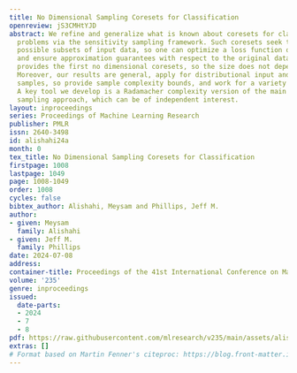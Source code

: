 ```yaml
---
title: No Dimensional Sampling Coresets for Classification
openreview: jS3CMHtYJD
abstract: We refine and generalize what is known about coresets for classification
  problems via the sensitivity sampling framework. Such coresets seek the smallest
  possible subsets of input data, so one can optimize a loss function on the coreset
  and ensure approximation guarantees with respect to the original data. Our analysis
  provides the first no dimensional coresets, so the size does not depend on the dimension.
  Moreover, our results are general, apply for distributional input and can use iid
  samples, so provide sample complexity bounds, and work for a variety of loss functions.
  A key tool we develop is a Radamacher complexity version of the main sensitivity
  sampling approach, which can be of independent interest.
layout: inproceedings
series: Proceedings of Machine Learning Research
publisher: PMLR
issn: 2640-3498
id: alishahi24a
month: 0
tex_title: No Dimensional Sampling Coresets for Classification
firstpage: 1008
lastpage: 1049
page: 1008-1049
order: 1008
cycles: false
bibtex_author: Alishahi, Meysam and Phillips, Jeff M.
author:
- given: Meysam
  family: Alishahi
- given: Jeff M.
  family: Phillips
date: 2024-07-08
address:
container-title: Proceedings of the 41st International Conference on Machine Learning
volume: '235'
genre: inproceedings
issued:
  date-parts:
  - 2024
  - 7
  - 8
pdf: https://raw.githubusercontent.com/mlresearch/v235/main/assets/alishahi24a/alishahi24a.pdf
extras: []
# Format based on Martin Fenner's citeproc: https://blog.front-matter.io/posts/citeproc-yaml-for-bibliographies/
---
```

